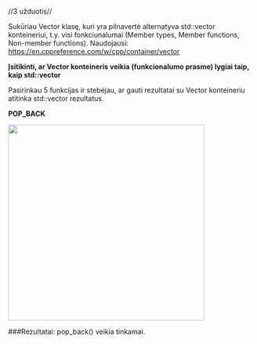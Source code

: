 //3 užduotis//

Sukūriau Vector klasę, kuri yra pilnavertė alternatyva std::vector konteineriui, t.y. visi fonkciunalumai (Member types, Member functions, Non-member functions). Naudojausi: https://en.cppreference.com/w/cpp/container/vector

**Įsitikinti, ar Vector konteineris veikia (funkcionalumo prasme) lygiai taip, kaip std::vector**

Pasirinkau 5 funkcijas ir stebėjau, ar gauti rezultatai su Vector konteineriu atitinka std::vector rezultatus.

**POP_BACK**

<img src="https://github.com/Jovitel/3_OP/assets/150922295/bb164801-71a3-42de-a826-5c32bb2e4da7" width="400" />

###Rezultatai: 
pop_back() veikia tinkamai.

